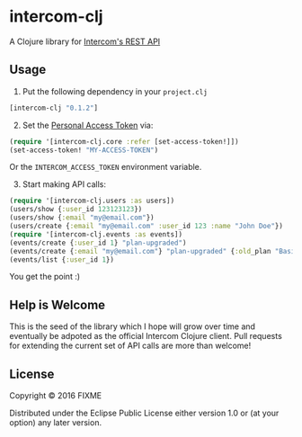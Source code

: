 # intercom-clj

A Clojure library for [Intercom's REST API](https://developers.intercom.com/reference)

## Usage

1) Put the following dependency in your `project.clj`

```clj
[intercom-clj "0.1.2"]
```

2) Set the  [Personal Access Token](https://developers.intercom.com/reference#section-using-personal-access-tokens) via:

```clj
(require '[intercom-clj.core :refer [set-access-token!]])
(set-access-token! "MY-ACCESS-TOKEN")
```
Or the `INTERCOM_ACCESS_TOKEN` environment variable.

3) Start making API calls:
```clj
(require '[intercom-clj.users :as users])
(users/show {:user_id 123123123})
(users/show {:email "my@email.com"})
(users/create {:email "my@email.com" :user_id 123 :name "John Doe"})
(require '[intercom-clj.events :as events])
(events/create {:user_id 1} "plan-upgraded")
(events/create {:email "my@email.com"} "plan-upgraded" {:old_plan "Basic" :new_plan "Enterprise"})
(events/list {:user_id 1})
```

You get the point :)

## Help is Welcome

This is the seed of the library which I hope will grow over time and eventually be adpoted as the official Intercom Clojure client.
Pull requests for extending the current set of API calls are more than welcome!

## License

Copyright © 2016 FIXME

Distributed under the Eclipse Public License either version 1.0 or (at
your option) any later version.
